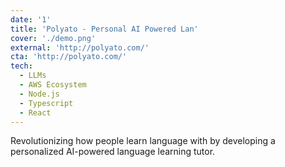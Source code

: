 ```yaml
---
date: '1'
title: 'Polyato - Personal AI Powered Lan'
cover: './demo.png'
external: 'http://polyato.com/'
cta: 'http://polyato.com/'
tech:
  - LLMs
  - AWS Ecosystem
  - Node.js
  - Typescript
  - React
---
```


Revolutionizing how people learn language with by developing a personalized AI-powered language learning tutor.
